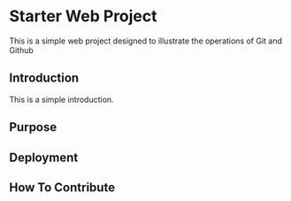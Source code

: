 # Starter Web Project
This is a simple web project designed to illustrate the operations of Git and Github

## Introduction
This is a simple introduction.

## Purpose

## Deployment

## How To Contribute